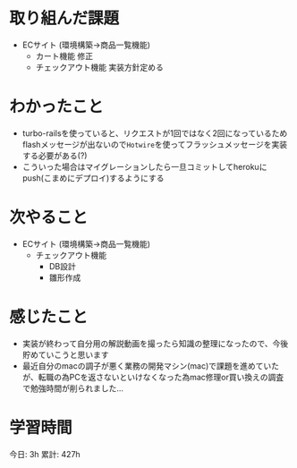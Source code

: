 # 取り組んだ課題 
+ ECサイト (環境構築->商品一覧機能)
  + カート機能 修正
  + チェックアウト機能 実装方針定める
# わかったこと 
+ turbo-railsを使っていると、リクエストが1回ではなく2回になっているためflashメッセージが出ないので`Hotwire`を使ってフラッシュメッセージを実装する必要がある(?)
+ こういった場合はマイグレーションしたら一旦コミットしてherokuにpush(こまめにデプロイ)するようにする
# 次やること
+ ECサイト (環境構築->商品一覧機能)
  + チェックアウト機能 
    + DB設計
    + 雛形作成
# 感じたこと
+ 実装が終わって自分用の解説動画を撮ったら知識の整理になったので、今後貯めていこうと思います
+ 最近自分のmacの調子が悪く業務の開発マシン(mac)で課題を進めていたが、転職の為PCを返さないといけなくなった為mac修理or買い換えの調査で勉強時間が削られました...
# 学習時間  
今日: 3h 
累計: 427h



